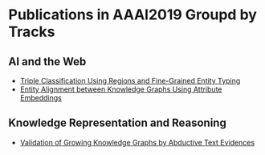# Publications in AAAI2019 Groupd by Tracks

## AI and the Web
- [Triple Classification Using Regions and Fine-Grained Entity Typing](./dwl_aaai2019/README.md)
- [Entity Alignment between Knowledge Graphs Using Attribute Embeddings](./tqz_aaai2019/README.md)

## Knowledge Representation and Reasoning
- [Validation of Growing Knowledge Graphs by Abductive Text Evidences](./dpw_aaai2019/README.md)

